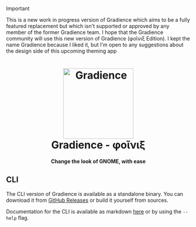 > [!IMPORTANT]
> This is a new work in progress version of Gradience which aims to be a fully featured replacement but which isn't supported or approved by any member of the former Gradience team. I hope that the Gradience community will use this new version of Gradience (φοῖνιξ Edition). I kept the name Gradience because I liked it, but I'm open to any suggestions about the design side of this upcoming theming app
>
>
<h1 align="center">
  <img src="https://github.com/GradienceTeam/Gradience/raw/main/data/icons/hicolor/scalable/apps/com.github.GradienceTeam.Gradience.svg" alt="Gradience" width="192" height="192"/>
  <br>
  Gradience - φοῖνιξ
</h1>

<p align="center">
  <strong>Change the look of GNOME, with ease</strong>
</p>

## CLI

The CLI version of Gradience is available as a standalone binary. You can download it from [GitHub Releases](https://github.com/t-dantiau/Gradience/releases) or build it yourself from sources.

Documentation for the CLI is available as markdown [here](./CommandLineHelp.md) or by using the `--help` flag.